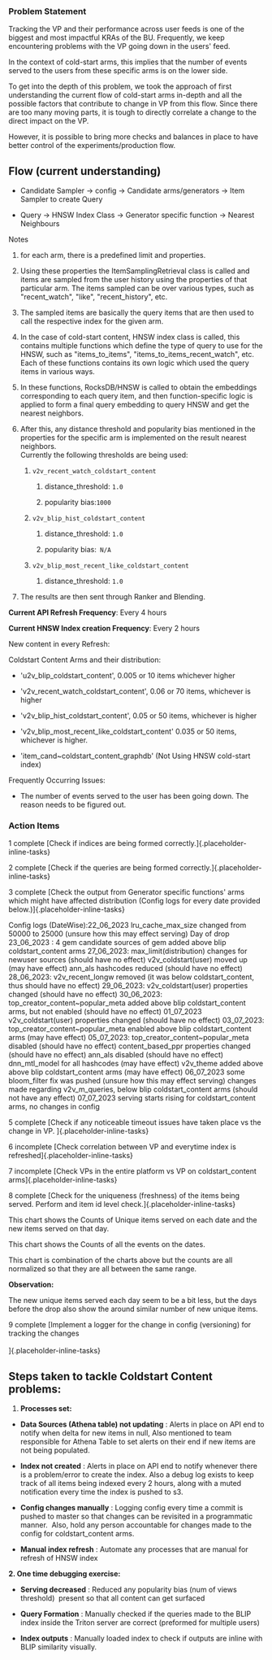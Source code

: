 ### Problem Statement

Tracking the VP and their performance across user feeds is one of the
biggest and most impactful KRAs of the BU. Frequently, we keep
encountering problems with the VP going down in the users\' feed.

In the context of cold-start arms, this implies that the number of
events served to the users from these specific arms is on the lower
side.

To get into the depth of this problem, we took the approach of first
understanding the current flow of cold-start arms in-depth and all the
possible factors that contribute to change in VP from this flow. Since
there are too many moving parts, it is tough to directly correlate a
change to the direct impact on the VP.

However, it is possible to bring more checks and balances in place to
have better control of the experiments/production flow.

## Flow (current understanding) 

- Candidate Sampler → config → Candidate arms/generators → Item Sampler
  to create Query

- Query → HNSW Index Class → Generator specific function → Nearest
  Neighbours

Notes

1.  for each arm, there is a predefined limit and properties.

2.  Using these properties the ItemSamplingRetrieval class is called and
    items are sampled from the user history using the properties of that
    particular arm. The items sampled can be over various types, such as
    "recent_watch", "like", "recent_history", etc.

3.  The sampled items are basically the query items that are then used
    to call the respective index for the given arm.

4.  In the case of cold-start content, HNSW index class is called, this
    contains multiple functions which define the type of query to use
    for the HNSW, such as "items_to_items",
    "items_to_items_recent_watch", etc. Each of these functions contains
    its own logic which used the query items in various ways.

5.  In these functions, RocksDB/HNSW is called to obtain the embeddings
    corresponding to each query item, and then function-specific logic
    is applied to form a final query embedding to query HNSW and get the
    nearest neighbors.

6.  After this, any distance threshold and popularity bias mentioned in
    the properties for the specific arm is implemented on the result
    nearest neighbors.\
    Currently the following thresholds are being used:

    1.  `v2v_recent_watch_coldstart_content`

        1.  distance_threshold: `1.0`

        2.  popularity bias:`1000`

    2.  `v2v_blip_hist_coldstart_content`

        1.  distance_threshold: `1.0`

        2.  popularity bias:` N/A`

    3.  `v2v_blip_most_recent_like_coldstart_content`

        1.  distance_threshold: `1.0`

7.  The results are then sent through Ranker and Blending.

**Current API Refresh Frequency**: Every 4 hours

**Current HNSW Index creation Frequency**: Every 2 hours

New content in every Refresh:

Coldstart Content Arms and their distribution:

- \'u2v_blip_coldstart_content\', 0.005 or 10 items whichever higher

- \'v2v_recent_watch_coldstart_content\', 0.06 or 70 items, whichever is
  higher

- \'v2v_blip_hist_coldstart_content\', 0.05 or 50 items, whichever is
  higher

- \'v2v_blip_most_recent_like_coldstart_content\' 0.035 or 50 items,
  whichever is higher.

- \'item_cand\~coldstart_content_graphdb\' (Not Using HNSW cold-start
  index)

Frequently Occurring Issues:

- The number of events served to the user has been going down. The
  reason needs to be figured out.

### Action Items

1 complete [Check if indices are being formed
correctly.]{.placeholder-inline-tasks}

2 complete [Check if the queries are being formed
correctly.]{.placeholder-inline-tasks}

3 complete [Check the output from Generator specific functions' arms
which might have affected distribution (Config logs for every date
provided below.)]{.placeholder-inline-tasks}

Config logs (DateWise):22_06_2023 lru_cache_max_size changed from 50000
to 25000 (unsure how this may effect serving) Day of drop 23_06_2023 : 4
gem candidate sources of gem added above blip coldstart_content arms
27_06_2023: max_limit(distribution) changes for newuser sources (should
have no effect) v2v_coldstart(user) moved up (may have effect) ann_als
hashcodes reduced (should have no effect) 28_06_2023: v2v_recent_longw
removed (it was below coldstart_content, thus should have no effect)
29_06_2023: v2v_coldstart(user) properties changed (should have no
effect) 30_06_2023: top_creator_content\~popular_meta added above blip
coldstart_content arms, but not enabled (should have no effect)
01_07_2023 v2v_coldstart(user) properties changed (should have no
effect) 03_07_2023: top_creator_content\~popular_meta enabled above blip
coldstart_content arms (may have effect) 05_07_2023:
top_creator_content\~popular_meta disabled (should have no effect)
content_based_ppr properties changed (should have no effect) ann_als
disabled (should have no effect) dnn_mtl_model for all hashcodes (may
have effect) v2v_theme added above above blip coldstart_content arms
(may have effect) 06_07_2023 some bloom_filter fix was pushed (unsure
how this may effect serving) changes made regarding v2v_m_queries, below
blip coldstart_content arms (should not have any effect) 07_07_2023
serving starts rising for coldstart_content arms, no changes in config

5 complete [Check if any noticeable timeout issues have taken place vs
the change in VP. ]{.placeholder-inline-tasks}

6 incomplete [Check correlation between VP and everytime index is
refreshed]{.placeholder-inline-tasks}

7 incomplete [Check VPs in the entire platform vs VP on
coldstart_content arms]{.placeholder-inline-tasks}

8 complete [Check for the uniqueness (freshness) of the items being
served. Perform and item id level check.]{.placeholder-inline-tasks}

This chart shows the Counts of Unique items served on each date and the
new items served on that day.

This chart shows the Counts of all the events on the dates.

This chart is combination of the charts above but the counts are all
normalized so that they are all between the same range.

**Observation:**

The new unique items served each day seem to be a bit less, but the days
before the drop also show the around similar number of new unique items.

9 complete [Implement a logger for the change in config (versioning) for
tracking the changes\
\
]{.placeholder-inline-tasks}

## Steps taken to tackle Coldstart Content problems: 

1.  **Processes set:**

- **Data Sources (Athena table) not updating** : Alerts in place on API
  end to notify when delta for new items in null, Also mentioned to team
  responsible for Athena Table to set alerts on their end if new items
  are not being populated.

- **Index not created** : Alerts in place on API end to notify whenever
  there is a problem/error to create the index. Also a debug log exists
  to keep track of all items being indexed every 2 hours, along with a
  muted notification every time the index is pushed to s3.

- **Config changes manually** : Logging config every time a commit is
  pushed to master so that changes can be revisited in a programmatic
  manner.  Also, hold any person accountable for changes made to the
  config for coldstart_content arms.

- **Manual index refresh** : Automate any processes that are manual for
  refresh of HNSW index

**2. One time debugging exercise:**

- **Serving decreased** : Reduced any popularity bias (num of views
  threshold)  present so that all content can get surfaced

- **Query Formation** : Manually checked if the queries made to the BLIP
  index inside the Triton server are correct (preformed for multiple
  users)

- **Index outputs** : Manually loaded index to check if outputs are
  inline with BLIP similarity visually.
